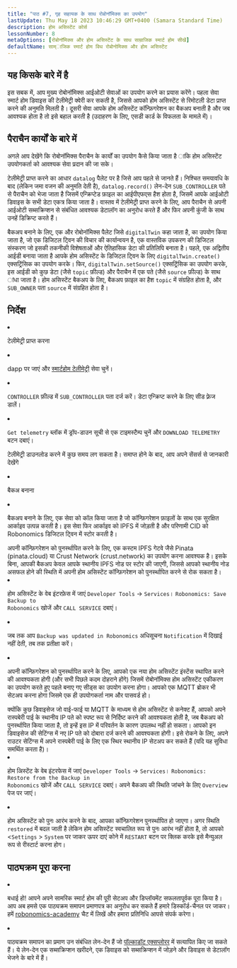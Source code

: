 ```yaml
---
title: "पाठ #7, गृह सहायक के साथ रोबोनॉमिक्स का उपयोग"
lastUpdate: Thu May 18 2023 10:46:29 GMT+0400 (Samara Standard Time)
description: होम असिस्टेंट कोर्स
lessonNumber: 8
metaOptions: [रोबोनॉमिक्स और होम असिस्टेंट के साथ साम्राजिक स्मार्ट होम सीखें]
defaultName: साम्ाजिक स्मार्ट होम विथ रोबोनोमिक्स और होम असिस्टेंट
---
```


## यह किसके बारे में है

इस सबक में, आप मुख्य रोबोनॉमिक्स आईओटी सेवाओं का उपयोग करने का प्रयास करेंगे। पहला सेवा स्मार्ट होम डिवाइस की टेलीमेट्री क्वेरी कर सकती है, जिससे आपको होम असिस्टेंट से रिमोटली डेटा प्राप्त करने की अनुमति मिलती है। दूसरी सेवा आपके होम असिस्टेंट कॉन्फ़िगरेशन का बैकअप बनाती है और जब आवश्यक होता है तो इसे बहाल करती है (उदाहरण के लिए, एसडी कार्ड के विफलता के मामले में)।


## पैराचैन कार्यों के बारे में

अगले आप देखेंगे कि रोबोनॉमिक्स पैराचैन के कार्यों का उपयोग कैसे किया जाता है ाकि होम असिस्टेंट उपयोगकर्ता को आवश्यक सेवा प्रदान की जा सके। 

टेलीमेट्री प्राप्त करने का आधार <code>datalog</code> पैलेट पर है जिसे आप पहले से जानते हैं। निश्चित समयावधि के बाद (लेकिन जमा वजन की अनुमति देती है), <code>datalog.record()</code> लेन-देन <code>SUB_CONTROLLER</code> पते से पैराचैन को भेजा जाता है जिसमें एन्क्रिप्टेड फ़ाइल का आईपीएफएस हैश होता है, जिसमें आपके आईओटी डिवाइस के सभी डेटा एकत्र किया जाता है। वास्तव में टेलीमेट्री प्राप्त करने के लिए, आप पैराचैन से अपनी आईओटी सब्सक्रिप्शन से संबंधित आवश्यक डेटालॉग का अनुरोध करते हैं और फिर अपनी कुंजी के साथ उनहें डिक्रिप्ट करते हैं।

बैकअप बनाने के लिए, एक और रोबोनॉमिक्स पैलेट जिसे <code>digitalTwin</code> कहा जाता है, का उपयोग किया जाता है, जो एक डिजिटल ट्विन की विचार की कार्यान्वयन है, एक वास्तविक उपकरण की डिजिटल संस्करण जो इसकी तकनीकी विशेषताओं और ऐतिहासिक डेटा की प्रतिलिपि बनाता है। पहले, एक अद्वितीय आईडी बनाया जाता है आपके होम असिस्टेंट के डिजिटल ट्विन के लिए <code>digitalTwin.create()</code> एक्सट्रिंसिक का उपयोग करके। फिर, <code>digitalTwin.setSource()</code> एक्सट्रिंसिक का उपयोग करके, इस आईडी को कुछ डेटा (जैसे <code>topic</code> फ़ील्ड) और पैराचैन में एक पते (जैसे <code>source</code> फ़ील्ड) के साथ ांधा जाता है। होम असिस्टेंट बैकअप के लिए, बैकअप फ़ाइल का हैश <code>topic</code> में संग्रहित होता है, और <code>SUB_OWNER</code> पता <code>source</code> में संग्रहित होता है।

## निर्देश

<List type="numbers">

<li>

टेलीमेट्री प्राप्त करना

<List>


<li>

dapp पर जाएं और [स्मार्टहोम टेलीमेट्री](https://dapp.robonomics.network/#/smarthome-telemetry) सेवा चुनें।

<LessonVideo  :videos="[{src: 'https://crustipfs.info/ipfs/Qmao9RoWcKo2qs4PAGtm5gqHzyAHJcpDqNLgciU35FJeVm', type:'mp4'}]" />

</li>

<li>

<code>CONTROLLER</code> फ़ील्ड में <code>SUB_CONTROLLER</code> पता दर्ज करें। डेटा एन्क्रिप्ट करने के लिए सीड फ़्रेज डालें।

</li>

<li>

<code>Get telemetry</code> ब्लॉक में ड्रॉप-डाउन सूची से एक टाइमस्टैम्प चुनें और <code>DOWNLOAD TELEMETRY</code> बटन दबाएं।


टेलीमेट्री डाउनलोड करने में कुछ समय लग सकता है। समाप्त होने के बाद, आप अपने सेंसर्स से जानकारी देखेंगे

</li>
</List>
</li>


<li>

बैकअ बनाना

<List>

<li>

बैकअप बनाने के लिए, एक सेवा को कॉल किया जाता है जो कॉन्फ़िगरेशन फ़ाइलों के साथ एक सुरक्षित आर्काइव उत्पन्न करती है। इस सेवा फिर आर्काइव को IPFS में जोड़ती है और परिणामी CID को Robonomics डिजिटल ट्विन में स्टोर करती है।

<robo-academy-note type="warning" title="चेतावनी">
अपनी कॉन्फ़िगरेशन को पुनर्स्थापित करने के लिए, एक कस्टम IPFS गेटवे जैसे Pinata (pinata.cloud) या Crust Network (crust.network) का उपयोग करना आवश्यक है। इसके बिना, आपकी बैकअप केवल आपके स्थानीय IPFS नोड पर स्टोर की जाएगी, जिससे आपको स्थानीय नोड असफल होने की स्थिति में अपनी होम असिस्टेंट कॉन्फ़िगरेशन को पुनर्स्थापित करने से रोक सकता है। 
</robo-academy-note>

<LessonVideo  :videos="[{src: 'https://crustipfs.info/ipfs/QmVo91dLaAYgFDM1vrL2PYfAffM6SGGC59ZERbfHR44tqW', type:'mp4'}]" />

</li>

<li>

होम असिस्टेंट के वेब इंटरफ़ेस में जाएं <code>Developer Tools</code> -> <code>Services</code>। <code>Robonomics: Save Backup to Robonomics</code> खोजें और <code>CALL SERVICE</code> दबाएं।

</li>

<li>

जब तक आप <code>Backup was updated in Robonomics</code> अधिसूचना <code>Notification</code> में दिखाई नहीं देती, तब तक प्रतीक्षा करें।

</li>

<li>

अपनी कॉन्फ़िगरेशन को पुनर्स्थापित करने के लिए, आपको एक नया होम असिस्टेंट इंस्टेंस स्थापित करने की आवश्यकता होगी (और सभी पिछले कदम दोहराने होंगे) जिसमें रोबोनॉमिक्स होम असिस्टेंट एकीकरण का उपयोग करते हुए पहले बनाए गए सीड्स का उपयोग करना होगा। आपको एक MQTT ब्रोकर भी सेटअप करना होगा जिसमे एक ही उपयोगकर्ता नाम और पासवर्ड हो।

<robo-academy-note type="warning" title="चेतावनी">
क्योंकि कुछ डिवाइसेज जो वाई-फाई या MQTT के माध्यम से होम असिस्टेंट से कनेक्ट हैं, आपको अपने रास्पबेरी पाई के स्थानीय IP पते को स्पष्ट रूप से निर्दिष्ट करने की आवश्यकता होती है, जब बैकअप को पुनर्स्थापित किया जाता है, तो इन्हें इस IP में परिवर्तन के कारण उपलब्ध नहीं हो सकता। आपको इन डिवाइसेज की सेटिंग्स में नए IP पते को दोबारा दर्ज करने की आवश्यकता होगी। इसे रोकने के लिए, अपने राउटर सेटिंग्स में अपने रास्पबेरी पाई के लिए एक स्थिर स्थानीय IP सेटअप कर सकते हैं (यदि यह सुविधा समर्थित करता है)।
</robo-academy-note>

<LessonVideo  :videos="[{src: 'https://crustipfs.info/ipfs/QmWmnmkXUcPXsAnQzwN3UEuki2GMYnQDx3vhgjEypCU8aR', type:'mp4'}]" />


</li>

<li>

होम अिस्टेंट के वेब इंटरफेस में जाएं <code>Developer Tools</code> -> <code>Services</code>। <code>Robonomics: Restore from the Backup in Robonomics</code> खोजें और <code>CALL SERVICE</code> दबाएं। अपने बैकअप की स्थिति जांचने के लिए <code>Overview</code> पेज पर जाएं।

</li>

<li>

होम असिस्टेंट को पुनः आरंभ करने के बाद, आपका कॉन्फ़िगरेशन पुनर्स्थापित हो जाएगा। अगर स्थिति <code>restored</code> में बदल जाती है लेकिन होम असिस्टेंट स्वचालित रूप से पुनः आरंभ नहीं होता है, तो आपको <<code>Settings</code> > <code>System</code> पर जाकर ऊपर दाएं कोने में <code>RESTART</code> बटन पर क्लिक करके इसे मैन्युअल रूप से रीस्टार्ट करना होग।

</li>

</List>
</li>

</List>

## पाठ्यक्रम पूरा करना

<List>

<li class="flex"> 

बधाई हो! आपने अपने सामरिक स्मार्ट होम की पूरी सेटअप और डिप्लॉयमेंट सफलतापूर्वक पूरा किया है। आप अब हमसे एक पाठ्यक्रम समापन प्रमाणपत्र का अनुरोध कर सकते हैं हमारे डिस्कॉर्ड-चैनल पर जाकर। हमें  [robonomics-academy](https://discord.com/channels/803947358492557312/803947358492557315) चैट में लिखें और हमारा प्रतिनिधि आपसे संपर्क करेगा।
</li>

<li class="flex">

पाठ्यक्रम समापन का प्रमाण उन संबंधित लेन-देन हैं जो [पॉल्काडॉट एक्सप्लोरर](https://robonomics.subscan.io/) में सत्यापित किए जा सकते हैं। ये लेन-देन एक सब्सक्रिप्शन खरीदने, एक डिवाइस को सब्सक्रिप्शन में जोड़ने और डिवाइस से डेटालॉग भेजने के बारे में हैं।

</li>

</List>